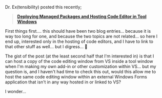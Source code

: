 Dr. Ex(tensibility) posted this recently;

> **[Deploying Managed Packages and Hosting Code Editor in Tool Windows](http://blogs.msdn.com/Dr._Ex/archive/2004/08/29/222425.aspx)**

First things first.... this should have been two blog entries... because it is way too long for one, and because the two topics are not related... so here I end up, interested only in the hosting of code editors, and I have to link to that other stuff as well... but I digress... 🙂

The gist of the post (at the least second half that I'm interested in) is that I can host a copy of the code editing window from VS inside a tool window when I'm making my own add-in or other customization within VS... but my question is, and I haven't had time to check this out, would this allow me to host the same code editing window within an external Windows Forms application that isn't in any way hosted in or linked to VS?

I wonder...